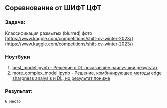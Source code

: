 ## Соревнование от ШИФТ ЦФТ

### Задача:

Классификация размытых (blurred) фото
[https://www.kaggle.com/competitions/shift-cv-winter-2023/](https://www.kaggle.com/competitions/shift-cv-winter-2023/)


### Ноутбуки
  1. [best_model.ipynb - Решение с DL показавшее наилучший результат](best_model.ipynb)
  2. [more_complex_model.ipynb - Решение, комбинирующее методы edge sharpness analysis и DL, но результат пониже](more_complex_model.ipynb)

### Результат:

```
6 место
```